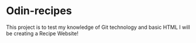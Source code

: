 # Odin-recipes
This project is to test my knowledge of Git technology and basic HTML
I will be creating a Recipe Website!